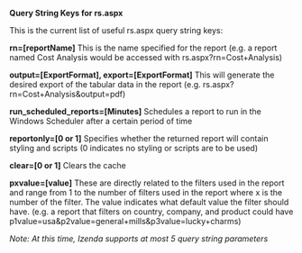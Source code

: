 **Query String Keys for rs.aspx**

This is the current list of useful rs.aspx query string keys:

**rn=[reportName]**
This is the name specified for the report (e.g. a report named Cost Analysis would be accessed with rs.aspx?rn=Cost+Analysis)

**output=[ExportFormat], export=[ExportFormat]**
This will generate the desired export of the tabular data in the report (e.g. rs.aspx?rn=Cost+Analysis&output=pdf)

**run_scheduled_reports=[Minutes]**
Schedules a report to run in the Windows Scheduler after a certain period of time

**reportonly=[0 or 1]**
Specifies whether the returned report will contain styling and scripts (0 indicates no styling or scripts are to be used)

**clear=[0 or 1]**
Clears the cache

**pxvalue=[value]**
These are directly related to the filters used in the report and range from 1 to the number of filters used in the report where x is the number of the filter. The value indicates what default value the filter should have. (e.g. a report that filters on country, company, and product could have p1value=usa&p2value=general+mills&p3value=lucky+charms)

*Note: At this time, Izenda supports at most 5 query string parameters*